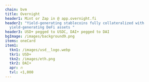 ```yaml
---
chain: bvm
title: Overnight
header1: Mint or Zap in @ app.overnight.fi
header2: "Yield-generating stablecoins fully collateralized with
  yield-generating DeFi assets "
header3: USD+ pegged to USDC, DAI+ pegged to DAI
bgImage: /images/background9.png
items: oneCard
item1:
  tkn1: /images/usd__logo.webp
  tkr1: USD+
  tkn2: /images/eth.png
  tkr2: DAI+
  apr: 🔥
  tvl: <1,000
---
```

